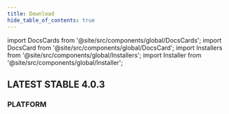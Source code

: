 ```yaml
---
title: Download
hide_table_of_contents: true
---
```


import DocsCards from '@site/src/components/global/DocsCards';
import DocsCard from '@site/src/components/global/DocsCard';
import Installers from '@site/src/components/global/Installers';
import Installer from '@site/src/components/global/Installer';

<DocsCards>
    <DocsCard>
        <h2>LATEST STABLE 4.0.3</h2>
        <h3>PLATFORM</h3>
        <Installers>
            <Installer title="Windows x64" icon="windows" link="https://github.com/simpleidserver/SimpleIdServer/releases/latest/download/SimpleIdServer-Windows-x64.zip" />
            <Installer title="Linux x64" icon="linux" link="https://github.com/simpleidserver/SimpleIdServer/releases/latest/download/SimpleIdServer-Linux-x64.zip" />
            <Installer title="Docker" icon="docker" link="https://github.com/simpleidserver/SimpleIdServer/releases/latest/download/Docker.zip" />
            <Installer title="Kubernetes" icon="kubernetes" link="https://github.com/simpleidserver/SimpleIdServer/releases/latest/download/Kubernetes.zip" />
            <Installer title="Android App" icon="android" link="https://install.appcenter.ms/users/agentsimpleidserver-gmail.com/apps/simpleidserver/distribution_groups/public" />
        </Installers>
    </DocsCard>
</DocsCards>